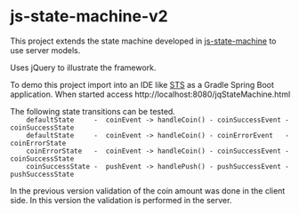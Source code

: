 # js-state-machine-v2
This project extends the state machine developed in [js-state-machine](https://github.com/mapteb/js-state-machine) to use server models.

Uses jQuery to illustrate the framework.

To demo this project import into an IDE like [STS](https://spring.io/tools) as a Gradle Spring Boot application. When started access http://localhost:8080/jqStateMachine.html

The following state transitions can be tested.
<br />
`    defaultState     -  coinEvent -> handleCoin() - coinSuccessEvent - coinSuccessState`<br />
`    defaultState     -  coinEvent -> handleCoin() - coinErrorEvent   - coinErrorState`<br />
`    coinErrorState   -  coinEvent -> handleCoin() - coinSuccessEvent - coinSuccessState`<br />
`    coinSuccessState -  pushEvent -> handlePush() - pushSuccessEvent - pushSuccessState`<br />

In the previous version validation of the coin amount was done in the client side. In this version the validation is performed in the server.

